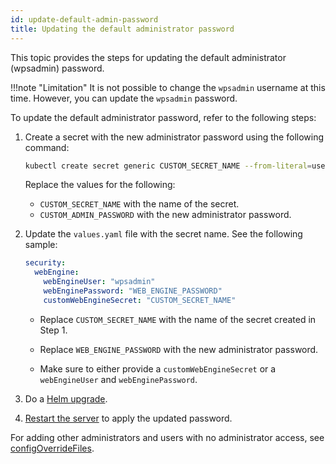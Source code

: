 ```yaml
---
id: update-default-admin-password
title: Updating the default administrator password
---
```

This topic provides the steps for updating the default administrator (wpsadmin) password.

!!!note "Limitation" 
    It is not possible to change the `wpsadmin` username at this time. However, you can update the `wpsadmin` password.

To update the default administrator password, refer to the following steps:

1. Create a secret with the new administrator password using the following command:

    ```sh
    kubectl create secret generic CUSTOM_SECRET_NAME --from-literal=username=wpsadmin --from-literal=password=CUSTOM_ADMIN_PASSWORD --namespace=<NAMESPACE>
    ```

    Replace the values for the following: 
    - `CUSTOM_SECRET_NAME` with the name of the secret.
    - `CUSTOM_ADMIN_PASSWORD` with the new administrator password.

2. Update the `values.yaml` file with the secret name. See the following sample:

    ```yaml
    security:
      webEngine:
        webEngineUser: "wpsadmin"
        webEnginePassword: "WEB_ENGINE_PASSWORD"
        customWebEngineSecret: "CUSTOM_SECRET_NAME"
    ```

    - Replace `CUSTOM_SECRET_NAME` with the name of the secret created in Step 1.

    - Replace `WEB_ENGINE_PASSWORD` with the new administrator password.

    - Make sure to either provide a `customWebEngineSecret` or a `webEngineUser` and `webEnginePassword`.

3. Do a [Helm upgrade](../working_with_compose/helm_upgrade_values.md).

4. [Restart the server](../working_with_compose/restart_webengine_server.md) to apply the updated password.

For adding other administrators and users with no administrator access, see [configOverrideFiles](configuration_changes_using_overrides.md#configuring-users-or-user-groups).

